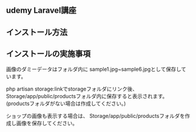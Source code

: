 ## udemy Laravel講座

## インストール方法

## インストールの実施事項
画像のダミーデータはフォルダ内に
sample1.jpg~sample6.jpgとして保存しています。

php artisan storage:linkでstorageフォルダにリンク後、
Storage/app/public/productsフォルダ内に保存すると表示されます。
(productsフォルダがない場合は作成してください。)

ショップの画像も表示する場合は、
Storage/app/public/productsフォルダを作成し画像を保存してください。